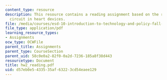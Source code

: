 ```yaml
---
content_type: resource
description: This resource contains a reading assignment based on the report of short
  circuit in heart devices.
file: /media/courses/esd-10-introduction-to-technology-and-policy-fall-2006/d57eb0e5433535af63223cd54eaee129_hw2_reading.pdf
file_type: application/pdf
learning_resource_types:
- Assignments
ocw_type: OCWFile
parent_title: Assignments
parent_type: CourseSection
parent_uid: 58c0e0a2-82f0-0a2d-7236-185a8f38d443
resourcetype: Document
title: hw2_reading.pdf
uid: d57eb0e5-4335-35af-6322-3cd54eaee129
---
```

